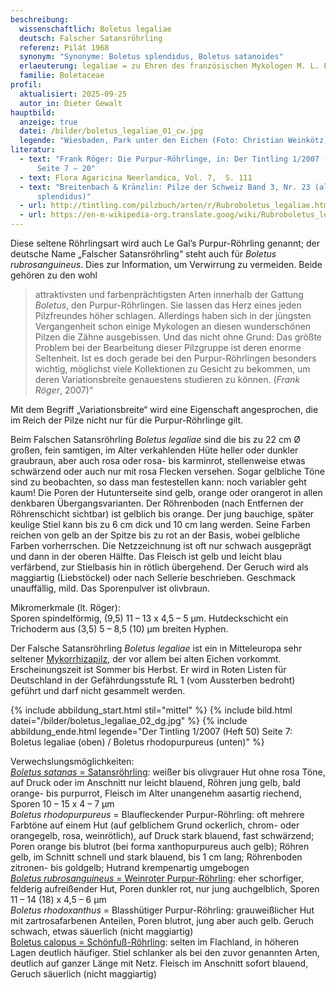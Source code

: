```yaml
---
beschreibung:
  wissenschaftlich: Boletus legaliae
  deutsch: Falscher Satansröhrling
  referenz: Pilát 1968
  synonym: "Synonyme: Boletus splendidus, Boletus satanoides"
  erlaeuterung: legaliae = zu Ehren des französischen Mykologen M. L. F. Le Gal
  familie: Boletaceae
profil:
  aktualisiert: 2025-09-25
  autor_in: Dieter Gewalt
hauptbild:
  anzeige: true
  datei: /bilder/boletus_legaliae_01_cw.jpg
  legende: "Wiesbaden, Park unter den Eichen (Foto: Christian Weinkötz)"
literatur:
  - text: "Frank Röger: Die Purpur-Röhrlinge, in: Der Tintling 1/2007 (Heft 50)
      Seite 7 – 20"
  - text: Flora Agaricina Neerlandica, Vol. 7,  S. 111
  - text: "Breitenbach & Kränzlin: Pilze der Schweiz Band 3, Nr. 23 (als Boletus
      splendidus)"
  - url: http://tintling.com/pilzbuch/arten/r/Rubroboletus_legaliae.html
  - url: https://en-m-wikipedia-org.translate.goog/wiki/Rubroboletus_legaliae?_x_tr_sl=en&_x_tr_tl=de&_x_tr_hl=de&_x_tr_pto=sc
---
```

Diese seltene Röhrlingsart wird auch Le Gal’s Purpur-Röhrling genannt; der deutsche Name „Falscher Satansröhrling“ steht auch für *Boletus rubrosanguineus*. Dies zur Information, um Verwirrung zu vermeiden. Beide gehören zu den wohl

> attraktivsten und farbenprächtigsten Arten innerhalb der Gattung *Boletus*, den Purpur-Röhrlingen. Sie lassen das Herz eines jeden Pilzfreundes höher schlagen. Allerdings haben sich in der jüngsten Vergangenheit schon einige Mykologen an diesen wunderschönen Pilzen die Zähne ausgebissen. Und das nicht ohne Grund: Das größte Problem bei der Bearbeitung dieser Pilzgruppe ist deren enorme Seltenheit. Ist es doch gerade bei den Purpur-Röhrlingen besonders wichtig, möglichst viele Kollektionen zu Gesicht zu bekommen, um deren Variationsbreite genauestens studieren zu können. (*Frank Röger*, 2007)“ 

Mit dem Begriff „Variationsbreite“ wird eine Eigenschaft angesprochen, die im Reich der Pilze nicht nur für die Purpur-Röhrlinge gilt.

Beim Falschen Satansröhrling *Boletus legaliae* sind die bis zu 22 cm Ø großen, fein samtigen, im Alter verkahlenden Hüte heller oder dunkler graubraun, aber auch rosa oder rosa- bis karminrot, stellenweise etwas schwärzend oder auch nur mit rosa Flecken versehen. Sogar gelbliche Töne sind zu beobachten, so dass man festestellen kann: noch variabler geht kaum! Die Poren der Hutunterseite sind gelb, orange oder orangerot in allen denkbaren Übergangsvarianten. Der Röhrenboden (nach Entfernen der Röhrenschicht sichtbar) ist gelblich bis orange. Der jung bauchige, später keulige Stiel kann bis zu 6 cm dick und 10 cm lang werden. Seine Farben reichen von gelb an der Spitze bis zu rot an der Basis, wobei gelbliche Farben vorherrschen. Die Netzzeichnung ist oft nur schwach ausgeprägt und dann in der oberen Hälfte. Das Fleisch ist gelb und leicht blau verfärbend, zur Stielbasis hin in rötlich übergehend. Der Geruch wird als maggiartig (Liebstöckel) oder nach Sellerie beschrieben. Geschmack unauffällig, mild. Das Sporenpulver ist olivbraun.

Mikromerkmale (lt. Röger):\
Sporen spindelförmig, (9,5) 11 – 13 x 4,5 – 5 µm. Hutdeckschicht ein Trichoderm aus (3,5) 5 – 8,5 (10) µm breiten Hyphen.

Der Falsche Satansröhrling *Boletus legaliae* ist ein in Mitteleuropa sehr seltener [Mykorrhizapilz](Mykorrhiza "Glossar"), der vor allem bei alten Eichen vorkommt. Erscheinungszeit ist Sommer bis Herbst. Er wird in Roten Listen für Deutschland in der Gefährdungsstufe RL 1 (vom Aussterben bedroht) geführt und darf nicht gesammelt werden.

{% include abbildung_start.html stil="mittel" %}
{% include bild.html datei="/bilder/boletus_legaliae_02_dg.jpg" %}
{% include abbildung_ende.html legende="Der Tintling 1/2007 (Heft 50) Seite 7: Boletus legaliae (oben) / Boletus rhodopurpureus (unten)" %}

Verwechslungsmöglichkeiten:\
[*Boletus satanas* = Satansröhrling](/pilze/boletus-satanas-satansröhrling): weißer bis olivgrauer Hut ohne rosa Töne, auf Druck oder im Anschnitt nur leicht blauend, Röhren jung gelb, bald orange- bis purpurrot, Fleisch im Alter unangenehm aasartig riechend, Sporen 10 – 15 x 4 – 7 µm\
*Boletus rhodopurpureus* = Blaufleckender Purpur-Röhrling: oft mehrere Farbtöne auf einem Hut (auf gelblichem Grund ockerlich, chrom- oder orangegelb, rosa, weinrötlich), auf Druck stark blauend, fast schwärzend; Poren orange bis blutrot (bei forma xanthopurpureus auch gelb); Röhren gelb, im Schnitt schnell und stark blauend, bis 1 cm lang; Röhrenboden zitronen- bis goldgelb; Hutrand krempenartig umgebogen\
[*Boletus rubrosanguineus* = Weinroter Purpur-Röhrling](/pilze/boletus-rubrosanguineus-weinroter-purpur-röhrling): eher schorfiger, felderig aufreißender Hut, Poren dunkler rot, nur jung auchgelblich, Sporen 11 – 14 (18) x 4,5 – 6 µm\
*Boletus rhodoxanthus* = Blasshütiger Purpur-Röhrling: grauweißlicher Hut mit zartrosafarbenen Anteilen, Poren blutrot, jung aber auch gelb. Geruch schwach, etwas säuerlich (nicht maggiartig)\
[Boletus calopus = Schönfuß-Röhrling](/pilze/boletus-calopus-schönfußröhrling): selten im Flachland, in höheren Lagen deutlich häufiger. Stiel schlanker als bei den zuvor genannten Arten, deutlich auf ganzer Länge mit Netz. Fleisch im Anschnitt sofort blauend, Geruch säuerlich (nicht maggiartig)